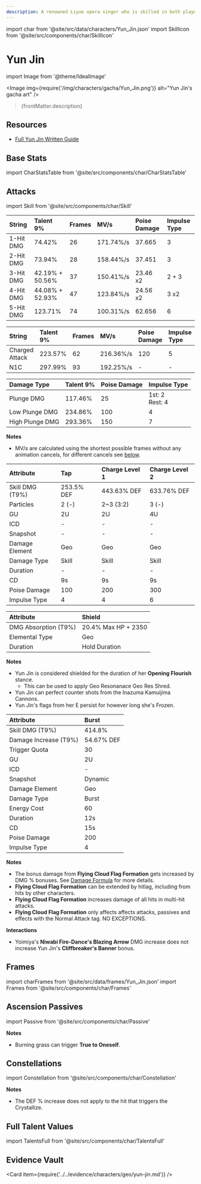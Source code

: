 ```yaml
---
description: A renowned Liyue opera singer who is skilled in both playwriting and singing. Her style is one-of-a-kind, exquisite and delicate, much like the person herself.
---
```


import char from '@site/src/data/characters/Yun_Jin.json'
import SkillIcon from '@site/src/components/char/SkillIcon'

# Yun Jin

import Image from '@theme/IdealImage'

<Image img={require('/img/characters/gacha/Yun_Jin.png')} alt="Yun Jin's gacha art" />
<blockquote>{frontMatter.description}</blockquote>

## Resources

* [Full Yun Jin Written Guide](https://keqingmains.com/yunjin/)

## Base Stats

import CharStatsTable from '@site/src/components/char/CharStatsTable'

<CharStatsTable char={char} />

## Attacks

import Skill from '@site/src/components/char/Skill'

<Tabs>
<TabItem value='na' label='Normal Attacks'>
<SkillIcon char={char} skill='na' />
<div class='talent-columns'>
<Skill char={char} skill='na' sectionFilter='Normal Attack' />

| String    | Talent 9%       | Frames | MV/s     | Poise Damage | Impulse Type |
| :-------- | :-------------- | :----- | :------- | :----------- | :----------- |
| 1-Hit DMG | 74.42%          | 26     | 171.74%/s | 37.665       | 3            |
| 2-Hit DMG | 73.94%          | 28     | 158.44%/s | 37.451       | 3            |
| 3-Hit DMG | 42.19% + 50.56% | 37     | 150.41%/s | 23.46 x2     | 2 + 3        |
| 4-Hit DMG | 44.08% + 52.93% | 47     | 123.84%/s | 24.56 x2     | 3 x2         |
| 5-Hit DMG | 123.71%         | 74     | 100.31%/s | 62.656       | 6            |

</div>
<div class='talent-columns'>
<Skill char={char} skill='na' sectionFilter='Charged Attack' />

| String         | Talent 9% | Frames  | MV/s      | Poise Damage | Impulse Type |
| :------------- | :-------- | :------ | :-------- | :----------- | :----------- |
| Charged Attack | 223.57%   | 62      | 216.36%/s | 120          | 5            |
| N1C            | 297.99%   | 93      | 192.25%/s | -            | -            |

</div>
<div class='talent-columns'>
<Skill char={char} skill='na' sectionFilter='Plunging Attack' />

| Damage Type     | Talent 9% | Poise Damage | Impulse Type         |
| :-------------- | :-------- | :----------- | :------------------- |
| Plunge DMG      | 117.46%   | 25           | 1st: 2 <br/> Rest: 4 |
| Low Plunge DMG  | 234.86%   | 100          | 4                    |
| High Plunge DMG | 293.36%   | 150          | 7                    |

</div>

**Notes**

* MV/s are calculated using the shortest possible frames without any animation cancels, for different cancels see [below](#frames).

</TabItem>

<TabItem value='e' label='Skill'>
<SkillIcon char={char} skill='e' />
<div class='talent-columns'>
<Skill char={char} skill='e' />

| Attribute         | Tap        | Charge Level 1 | Charge Level 2 |
| :---------------- | :--------- | :------------- | :------------- |
| Skill DMG \(T9%\) | 253.5% DEF | 443.63% DEF    | 633.76% DEF    |
| Particles         | 2 \(-\)    | 2~3 \(3:2\)    | 3 \(-\)        |
| GU                | 2U         | 2U             | 4U             |
| ICD               | -          | -              | -              |
| Snapshot          | -          | -              | -              |
| Damage Element    | Geo        | Geo            | Geo            |
| Damage Type       | Skill      | Skill          | Skill          |
| Duration          | -          | -              | -              |
| CD                | 9s         | 9s             | 9s             |
| Poise Damage      | 100        | 200            | 300            |
| Impulse Type      | 4          | 4              | 6              |

</div>

| Attribute              | Shield              |
| :--------------------- | :------------------ |
| DMG Absorption \(T9%\) | 20.4% Max HP + 2350 |
| Elemental Type         | Geo                 |
| Duration               | Hold Duration       |

**Notes**

* Yun Jin is considered shielded for the duration of her **Opening Flourish** stance.
  * This can be used to apply Geo Resonanace Geo Res Shred.
* Yun Jin can perfect counter shots from the Inazuma Kamuijima Cannons.
* Yun Jin's flags from her E persist for however long she's Frozen.

</TabItem>

<TabItem value='q' label='Burst'>
<SkillIcon char={char} skill='q' />
<div class='talent-columns'>
<Skill char={char} skill='q'/>

| Attribute               | Burst      |
| :---------------------- | :--------- |
| Skill DMG \(T9%\)       | 414.8%     |
| Damage Increase \(T9%\) | 54.67% DEF |
| Trigger Quota           | 30         |
| GU                      | 2U         |
| ICD                     | -          |
| Snapshot                | Dynamic    |
| Damage Element          | Geo        |
| Damage Type             | Burst      |
| Energy Cost             | 60         |
| Duration                | 12s        |
| CD                      | 15s        |
| Poise Damage            | 200        |
| Impulse Type            | 4          |

</div>

**Notes**

* The bonus damage from **Flying Cloud Flag Formation** gets increased by DMG % bonuses. See [Damage Formula](../../combat-mechanics/damage/damage-formula.md) for more details.
* **Flying Cloud Flag Formation** can be extended by hitlag, including from hits by other characters.
* **Flying Cloud Flag Formation** increases damage of all hits in multi-hit attacks.
* **Flying Cloud Flag Formation** only affects affects attacks, passives and effects with the Normal Attack tag. NO EXCEPTIONS.

**Interactions**

* Yoimiya's **Niwabi Fire-Dance's Blazing Arrow** DMG increase does not increase Yun Jin's **Cliffbreaker's Banner** bonus.

</TabItem>
</Tabs>

## Frames

import charFrames from '@site/src/data/frames/Yun_Jin.json'
import Frames from '@site/src/components/char/Frames'

<Frames data={charFrames} />

## Ascension Passives

import Passive from '@site/src/components/char/Passive'

<Tabs>
<TabItem value='passive' label='Passive'>
<Passive char={char} passive={2} />
</TabItem>

<TabItem value='a1' label='Ascension 1'>
<Passive char={char} passive={0} />

**Notes**

* Burning grass can trigger **True to Oneself**.

</TabItem>

<TabItem value="a4" label="Ascension 4">
<Passive char={char} passive={1} />
</TabItem>
</Tabs>

## Constellations

import Constellation from '@site/src/components/char/Constellation'

<Tabs>
<TabItem value='c1' label='C1'>
<Constellation char={char} constellation={1} />
</TabItem>

<TabItem value='c2' label='C2'>
<Constellation char={char} constellation={2} />
</TabItem>

<TabItem value='c3' label='C3'>
<Constellation char={char} constellation={3} />
</TabItem>

<TabItem value='c4' label='C4'>
<Constellation char={char} constellation={4} />

**Notes**

* The DEF % increase does not apply to the hit that triggers the Crystallize.

</TabItem>

<TabItem value='c5' label='C5'>
<Constellation char={char} constellation={5} />
</TabItem>

<TabItem value='c6' label='C6'>
<Constellation char={char} constellation={6} />
</TabItem>
</Tabs>

## Full Talent Values

import TalentsFull from '@site/src/components/char/TalentsFull'

<TalentsFull char={char}/>

## Evidence Vault

<Card item={require('../../evidence/characters/geo/yun-jin.md')} />
